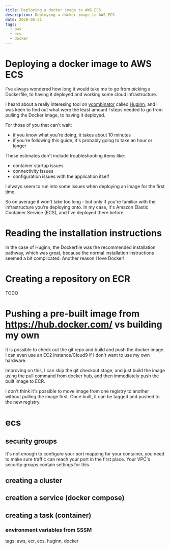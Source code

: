 ```yaml
---
title: Deploying a docker image to AWS ECS 
description: Deploying a docker image to AWS ECS 
date: 2020-05-31
tags:
  - aws
  - ecs
  - docker
---
```


# Deploying a docker image to AWS ECS

I've always wondered how long it would take me to go from picking a Dockerfile,
to having it deployed and working some cloud infrastructure.

I heard about a really interesing tool on
[ycombinator](https://news.ycombinator.com/) called
[Huginn](https://hub.docker.com/r/huginn/huginn), and I was keen to find out
what were the least amount I steps needed to go from pulling the Docker image,
to having it deployed.

For those of you that can't wait:
- if you know what you're doing, it takes about 10 minutes
- if you're following this guide, it's probably going to take an hour or longer

These estimates don't include troubleshooting items like:
- container startup issues
- connectivity issues
- configuration issues with the application itself

I always seem to run into some issues when deploying an image for the first
time.

So on average it won't take too long -  but only if you're familiar with the
infrastructure you're deploying onto. In my case, it's Amazon Elastic Container
Service (ECS), and I've deployed there before.

# Reading the installation instructions

In the case of Huginn, the Dockerfile was the recommended installation pathway,
which was great, because the normal installation instructions seemed a bit
complicated. Another reason I love Docker!

# Creating a repository on ECR

TODO

# Pushing a pre-built image from https://hub.docker.com/ vs building my own

It is possible to check out the git repo and build and push the docker image.
I can even use an EC2 instance/Cloud9 if I don't want to use my own hardware.

Improving on this, I can skip the git checkout stage, and just build the image
using the pull command from docker hub, and then immediately push the built
image to ECR.

I don't think it's possible to move image from one registry to
another without pulling the image first. Once built, it can be tagged and
pushed to the new registry.

# ecs

## security groups

It's not enough to configure your port mapping for your container, you need to
make sure traffic can reach your port in the first place. Your VPC's security
groups contain settings for this.

## creating a cluster

## creation a service (docker compose)

## creating a task (container)

### environment variables from SSSM

tags: aws, ecr, ecs, huginn, docker